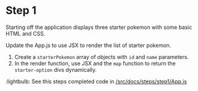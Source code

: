 # Step 1

Starting off the application displays three starter pokemon with some basic HTML and CSS.

Update the App.js to use JSX to render the list of starter pokemon.

1. Create a `starterPokemon` array of objects with `id` and `name` parameters.
2. In the render function, use JSX and the `map` function to return the `starter-option` divs dynamically.

:lightbulb: See this steps completed code in [/src/docs/steps/step1/App.js](https://github.com/efloden/react-redux-pokeapi/blob/main/src/steps/step1/App.js)